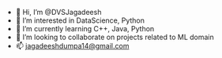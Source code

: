 - 👋 Hi, I’m @DVSJagadeesh
- 👀 I’m interested in DataScience, Python
- 🌱 I’m currently learning C++, Java, Python
- 💞️ I’m looking to collaborate on projects related to ML domain
- 📫 jagadeeshdumpa14@gmail.com

<!---
DVSJagadeesh/DVSJagadeesh is a ✨ special ✨ repository because its `README.md` (this file) appears on your GitHub profile.
You can click the Preview link to take a look at your changes.
--->
